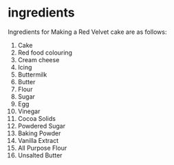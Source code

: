 # ingredients
Ingredients for Making a Red Velvet cake are as follows:
1) Cake
2) Red food colouring
3) Cream cheese
4) Icing
5) Buttermilk
6) Butter
7) Flour
8) Sugar
9) Egg
10) Vinegar
11) Cocoa Solids
12) Powdered Sugar
13) Baking Powder
14) Vanilla Extract
15) All Purpose Flour
16) Unsalted Butter